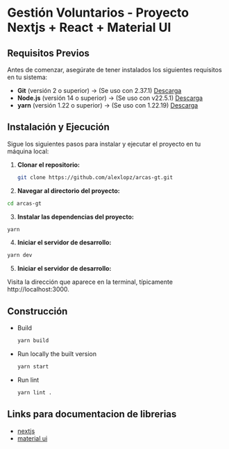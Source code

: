 # Gestión Voluntarios - Proyecto Nextjs + React + Material UI

## Requisitos Previos

Antes de comenzar, asegúrate de tener instalados los siguientes requisitos en tu sistema:

- **Git** (versión 2 o superior) -> (Se uso con 2.37.1) [Descarga](https://git-scm.com/download/win)
- **Node.js** (versión 14 o superior) -> (Se uso con v22.5.1) [Descarga](https://nodejs.org/)
- **yarn** (versión 1.22 o superior) -> (Se uso con 1.22.19) [Descarga](https://yarnpkg.com/)

## Instalación y Ejecución

Sigue los siguientes pasos para instalar y ejecutar el proyecto en tu máquina local:

1. **Clonar el repositorio:**

   ```bash
   git clone https://github.com/alexlopz/arcas-gt.git
   ```

2. **Navegar al directorio del proyecto:**

```bash
cd arcas-gt
```

3. **Instalar las dependencias del proyecto:**

```bash
yarn
```

4. **Iniciar el servidor de desarrollo:**

```bash
yarn dev

```

5. **Iniciar el servidor de desarrollo:**

Visita la dirección que aparece en la terminal, típicamente http://localhost:3000.

## Construcción

- Build

  ```bash
  yarn build
  ```

- Run locally the built version

  ```bash
  yarn start
  ```

- Run lint

  ```sh
  yarn lint .
  ```

## Links para documentacion de librerias

- [nextjs](https://nextjs.org/docs/getting-started)
- [material ui](https://mui.com/material-ui/getting-started/)
